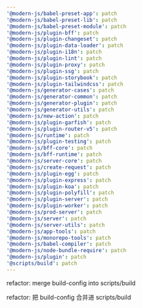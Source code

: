 ```yaml
---
'@modern-js/babel-preset-app': patch
'@modern-js/babel-preset-lib': patch
'@modern-js/babel-preset-module': patch
'@modern-js/plugin-bff': patch
'@modern-js/plugin-changeset': patch
'@modern-js/plugin-data-loader': patch
'@modern-js/plugin-i18n': patch
'@modern-js/plugin-lint': patch
'@modern-js/plugin-proxy': patch
'@modern-js/plugin-ssg': patch
'@modern-js/plugin-storybook': patch
'@modern-js/plugin-tailwindcss': patch
'@modern-js/generator-cases': patch
'@modern-js/generator-common': patch
'@modern-js/generator-plugin': patch
'@modern-js/generator-utils': patch
'@modern-js/new-action': patch
'@modern-js/plugin-garfish': patch
'@modern-js/plugin-router-v5': patch
'@modern-js/runtime': patch
'@modern-js/plugin-testing': patch
'@modern-js/bff-core': patch
'@modern-js/bff-runtime': patch
'@modern-js/server-core': patch
'@modern-js/create-request': patch
'@modern-js/plugin-egg': patch
'@modern-js/plugin-express': patch
'@modern-js/plugin-koa': patch
'@modern-js/plugin-polyfill': patch
'@modern-js/plugin-server': patch
'@modern-js/plugin-worker': patch
'@modern-js/prod-server': patch
'@modern-js/server': patch
'@modern-js/server-utils': patch
'@modern-js/app-tools': patch
'@modern-js/monorepo-tools': patch
'@modern-js/babel-compiler': patch
'@modern-js/node-bundle-require': patch
'@modern-js/plugin': patch
'@scripts/build': patch
---
```


refactor: merge build-config into scripts/build

refactor: 把 build-config 合并进 scripts/build
